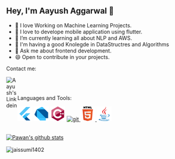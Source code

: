 ## Hey, I'm Aayush Aggarwal 👋





- 🔭 I love Working on Machine Learning Projects.
- 🔭 I love to develope mobile application using flutter.
- 🌱 I’m currently learning all about NLP and AWS.
- 💬 I'm having a good Knolegde in DataStructres and Algorithms
- 💬 Ask me about frontend development.
- 😄 Open to contribute in your projects.




Contact me:






<a href="https://www.linkedin.com/in/aayush-aggarwal-68836a191/">
  <img align="left" alt="Aayush's Linkdein" width="30px" src="https://cdn.jsdelivr.net/npm/simple-icons@v3/icons/linkedin.svg" />
</a>


<br/>
<br/>



Languages and Tools:  

<code><img height="40" width="40" src="https://raw.githubusercontent.com/github/explore/80688e429a7d4ef2fca1e82350fe8e3517d3494d/topics/flutter/flutter.png"></code>
<code><img height="40" width="40" src="https://raw.githubusercontent.com/github/explore/80688e429a7d4ef2fca1e82350fe8e3517d3494d/topics/dart/dart.png"></code>
<img src="https://raw.githubusercontent.com/devicons/devicon/master/icons/cplusplus/cplusplus-original.svg" alt="cplusplus" width="40" height="40"/> </a> <a href="https://www.w3schools.com/css/" target="_blank">  <img src="https://www.vectorlogo.zone/logos/git-scm/git-scm-icon.svg" alt="git" width="40" height="40"/> </a> <a href="https://www.w3.org/html/" target="_blank"> <img src="https://raw.githubusercontent.com/devicons/devicon/master/icons/html5/html5-original-wordmark.svg" alt="html5" width="40" height="40"/> </a> <a href="https://www.adobe.com/in/products/illustrator.html" target="_blank"> <img src="https://raw.githubusercontent.com/devicons/devicon/master/icons/java/java-original.svg" alt="java" width="40" height="40"/> </a> <a href="https://www.linux.org/" target="_blank">  
  <br/>


<a href="https://github.com/aayush-aggarwa">
 <img align="center" src="https://github-readme-stats.vercel.app/api?username=aayush-aggarwa&show_icons=true&theme=light&line_height=27" alt="Pawan's github stats"/>
</a>
  <p><img align="center" src="https://github-readme-streak-stats.herokuapp.com/?user=aayush-aggarwa&" alt="jaissumi1402" /></p>

<div align="center">

</div>
